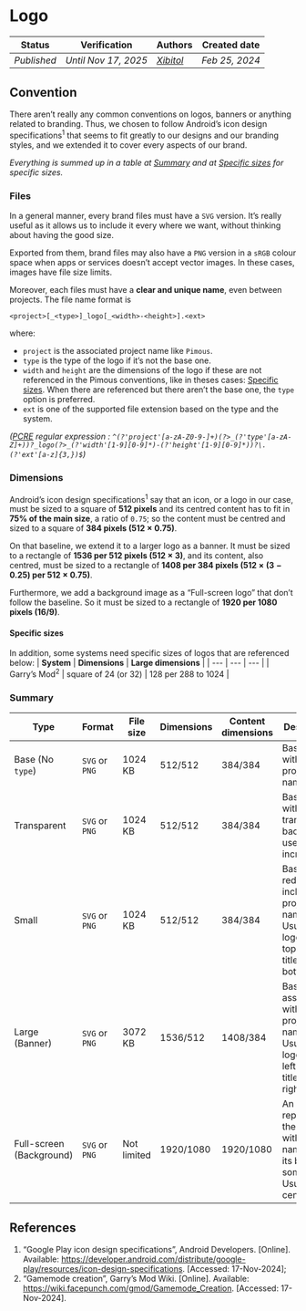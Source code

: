 # Logo
<table>
	<thead>
		<tr>
			<th>Status</th>
			<th>Verification</th>
			<th>Authors</th>
			<th>Created date</th>
		</tr>
	</thead>
	<tbody>
		<tr>
			<td><i>Published</i></td>
			<td><i>Until Nov 17, 2025</i></td>
			<td><i><a href="https://www.github.com/Xibitol">Xibitol</a></i></td>
			<td><i>Feb 25, 2024</i></td>
		<tr>
	</tbody>
</table>

## Convention
There aren’t really any common conventions on logos, banners or anything related
to branding. Thus, we chosen to follow Android’s icon design
specifications<sup>1</sup> that seems to fit greatly to our designs and our
branding styles, and we extended it to cover every aspects of our brand.

_Everything is summed up in a table at [Summary](#summary) and at
[Specific sizes](#specific-sizes) for specific sizes._

### Files
In a general manner, every brand files must have a `SVG` version. It’s really
useful as it allows us to include it every where we want, without thinking about
having the good size.

Exported from them, brand files may also have a `PNG` version in a `sRGB` colour
space when apps or services doesn’t accept vector images. In these cases, images
have file size limits.

Moreover, each files must have a **clear and unique name**, even between
projects. The file name format is
```
<project>[_<type>]_logo[_<width>-<height>].<ext>
```
where:

- `project` is the associated project name like `Pimous`.
- `type` is the type of the logo if it’s not the base one.
- `width` and `height` are the dimensions of the logo if these are not
referenced in the Pimous conventions, like in theses cases:
[Specific sizes](#specific-sizes). When there are referenced but there aren’t
the base one, the `type` option is preferred.
- `ext` is one of the supported file extension based on the type and the system.

_([PCRE](http://www.pcre.org/) regular expression : `^(?'project'[a-zA-Z0-9-]+)(?>_(?'type'[a-zA-Z]+))?_logo(?>_(?'width'[1-9][0-9]*)-(?'height'[1-9][0-9]*))?\.(?'ext'[a-z]{3,})$`)_

### Dimensions

Android’s icon design specifications<sup>1</sup> say that an icon, or a logo in
our case, must be sized to a square of **512 pixels** and its centred content
has to fit in **75% of the main size**, a ratio of `0.75`; so the content must
be centred and sized to a square of **384 pixels ($512\times0.75$)**.

On that baseline, we extend it to a larger logo as a banner. It must be sized to
a rectangle of **1536 per 512 pixels ($512\times3$)**, and its content, also
centred, must be sized to a rectangle of **1408 per 384 pixels
($512\times(3-0.25)$ per $512\times0.75$)**.

Furthermore, we add a background image as a “Full-screen logo” that don’t follow
the baseline. So it must be sized to a rectangle of **1920 per 1080 pixels
(16/9)**.

#### Specific sizes
In addition, some systems need specific sizes of logos that are referenced
below:
| **System** | **Dimensions** | **Large dimensions** |
| --- | --- | --- |
| Garry’s Mod<sup>2</sup>  | square of 24 (or 32) | 128 per 288 to 1024 |

### Summary
| **Type** | **Format** | **File size** | **Dimensions** | **Content dimensions** | **Description** |
| --- | --- | --- | --- | --- | --- |
| Base (No `type`) | `SVG` or `PNG` | 1024 KB | 512/512 | 384/384 | Base logo without the project name. |
| Transparent | `SVG` or `PNG` | 1024 KB | 512/512 | 384/384 | Base logo with a transparent background, used for an incrustation. |
| Small | `SVG` or `PNG` | 1024 KB | 512/512 | 384/384 | Base logo reduced to include the project name; Usually the logo at the top and the title at the bottom. |
| Large (Banner) | `SVG` or `PNG` | 3072 KB | 1536/512 | 1408/384 | Base logo associated with the project name; Usually the logo at the left and the title at the right. |
| Full-screen (Background) | `SVG` or `PNG` | Not limited | 1920/1080 | 1920/1080 | An image representing the project with its name and its base logo somewhere; Usually centred. |

## References
1. “Google Play icon design specifications”, Android Developers. [Online]. Available: https://developer.android.com/distribute/google-play/resources/icon-design-specifications. [Accessed: 17-Nov-2024];
2. “Gamemode creation”, Garry’s Mod Wiki. [Online]. Available: https://wiki.facepunch.com/gmod/Gamemode_Creation. [Accessed: 17-Nov-2024].